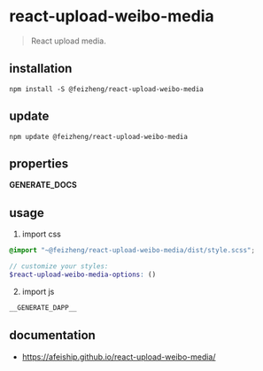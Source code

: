 # react-upload-weibo-media
> React upload media.

## installation
```shell
npm install -S @feizheng/react-upload-weibo-media
```

## update
```shell
npm update @feizheng/react-upload-weibo-media
```

## properties
__GENERATE_DOCS__

## usage
1. import css
  ```scss
  @import "~@feizheng/react-upload-weibo-media/dist/style.scss";

  // customize your styles:
  $react-upload-weibo-media-options: ()
  ```
2. import js
  ```js
__GENERATE_DAPP__
  ```

## documentation
- https://afeiship.github.io/react-upload-weibo-media/
